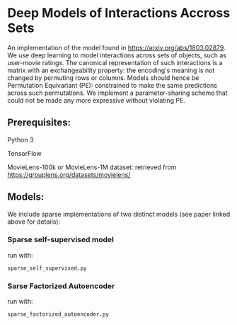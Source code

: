 # Deep Models of Interactions Accross Sets

An implementation of the model found in https://arxiv.org/abs/1803.02879. We use deep learning to model interactions across sets of objects, such as user-movie ratings. The canonical representation of such interactions is a matrix with an exchangeability property: the encoding's meaning is not changed by permuting rows or columns. Models should hence be Permutation Equivariant (PE): constrained to make the same predictions across such permutations. We implement a parameter-sharing scheme that could not be made any more expressive without violating PE. 



## Prerequisites: 

Python 3

TensorFlow

MovieLens-100k or MovieLens-1M dataset: retrieved from https://grouplens.org/datasets/movielens/



## Models:

We include sparse implementations of two distinct models (see paper linked above for details):

### Sparse self-supervised model

run with:

```
sparse_self_supervised.py
```

### Sarse Factorized Autoencoder

run with:

```
sparse_factorized_autoencoder.py
```

